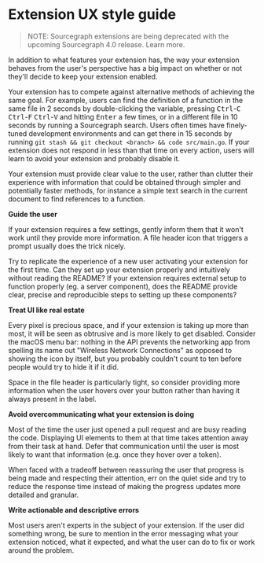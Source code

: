 # Extension UX style guide

> NOTE: Sourcegraph extensions are being deprecated with the upcoming Sourcegraph 4.0 release. Learn more.

In addition to what features your extension has, the way your extension behaves from the user's perspective has a big impact on whether or not they'll decide to keep your extension enabled.

Your extension has to compete against alternative methods of achieving the same goal. For example, users can find the definition of a function in the same file in 2 seconds by double-clicking the variable, pressing <kbd>Ctrl</kbd>-<kbd>C</kbd> <kbd>Ctrl</kbd>-<kbd>F</kbd> <kbd>Ctrl</kbd>-<kbd>V</kbd> and hitting <kbd>Enter</kbd> a few times, or in a different file in 10 seconds by running a Sourcegraph search. Users often times have finely-tuned development environments and can get there in 15 seconds by running `git stash && git checkout <branch> && code src/main.go`. If your extension does not respond in less than that time on every action, users will learn to avoid your extension and probably disable it.

Your extension must provide clear value to the user, rather than clutter their experience with information that could be obtained through simpler and potentially faster methods, for instance a simple text search in the current document to find references to a function.

**Guide the user**

If your extension requires a few settings, gently inform them that it won't work until they provide more information. A file header icon that triggers a prompt usually does the trick nicely.

Try to replicate the experience of a new user activating your extension for the first time. Can they set up your extension properly and intuitively without reading the README? If your extension requires external setup to function properly (eg. a server component), does the README provide clear, precise and reproducible steps to setting up these components?

**Treat UI like real estate**

Every pixel is precious space, and if your extension is taking up more than most, it will be seen as obtrusive and is more likely to get disabled. Consider the macOS menu bar: nothing in the API prevents the networking app from spelling its name out "Wireless Network Connections" as opposed to showing the icon by itself, but you probably couldn't count to ten before people would try to hide it if it did.

Space in the file header is particularly tight, so consider providing more information when the user hovers over your button rather than having it always present in the label.

**Avoid overcommunicating what your extension is doing**

Most of the time the user just opened a pull request and are busy reading the code. Displaying UI elements to them at that time takes attention away from their task at hand. Defer that communication until the user is most likely to want that information (e.g. once they hover over a token).

When faced with a tradeoff between reassuring the user that progress is being made and respecting their attention, err on the quiet side and try to reduce the response time instead of making the progress updates more detailed and granular.

**Write actionable and descriptive errors**

Most users aren't experts in the subject of your extension. If the user did something wrong, be sure to mention in the error messaging what your extension noticed, what it expected, and what the user can do to fix or work around the problem.
